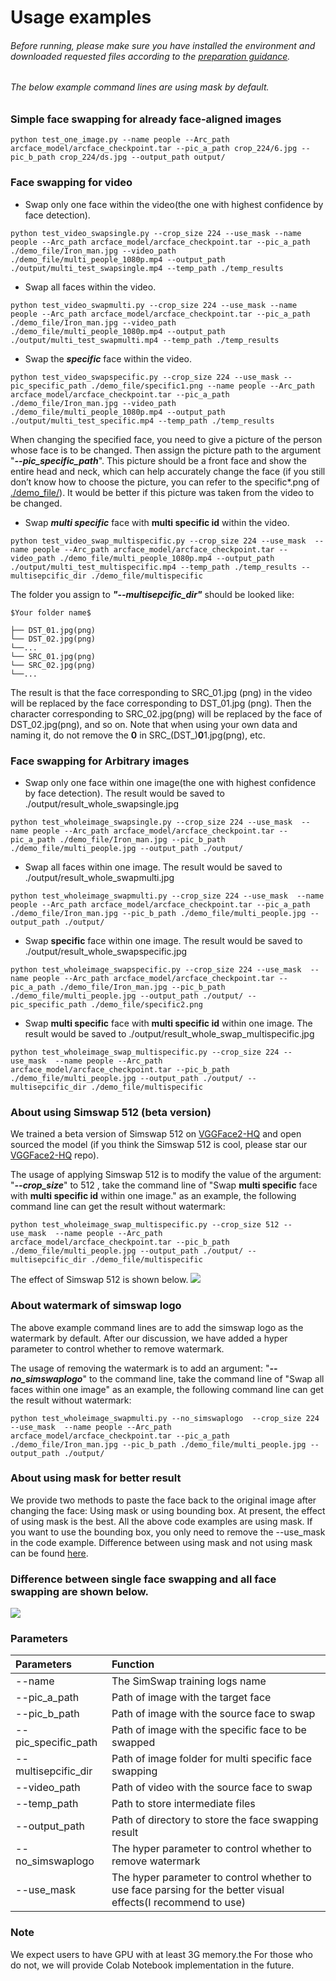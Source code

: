 # Usage examples

###### Before running, please make sure you have installed the environment and downloaded requested files according to the [preparation guidance](./preparation.md).
###### The below example command lines are using mask by default.

### Simple face swapping for already face-aligned images
```
python test_one_image.py --name people --Arc_path arcface_model/arcface_checkpoint.tar --pic_a_path crop_224/6.jpg --pic_b_path crop_224/ds.jpg --output_path output/ 
```

### Face swapping for video

- Swap only one face within the video(the one with highest confidence by face detection).
```
python test_video_swapsingle.py --crop_size 224 --use_mask --name people --Arc_path arcface_model/arcface_checkpoint.tar --pic_a_path ./demo_file/Iron_man.jpg --video_path ./demo_file/multi_people_1080p.mp4 --output_path ./output/multi_test_swapsingle.mp4 --temp_path ./temp_results 
```
- Swap all faces within the video.
```
python test_video_swapmulti.py --crop_size 224 --use_mask --name people --Arc_path arcface_model/arcface_checkpoint.tar --pic_a_path ./demo_file/Iron_man.jpg --video_path ./demo_file/multi_people_1080p.mp4 --output_path ./output/multi_test_swapmulti.mp4 --temp_path ./temp_results 
```
- Swap the ***specific*** face within the video.
```
python test_video_swapspecific.py --crop_size 224 --use_mask --pic_specific_path ./demo_file/specific1.png --name people --Arc_path arcface_model/arcface_checkpoint.tar --pic_a_path ./demo_file/Iron_man.jpg --video_path ./demo_file/multi_people_1080p.mp4 --output_path ./output/multi_test_specific.mp4 --temp_path ./temp_results 
```
When changing the specified face, you need to give a picture of the person whose face is to be changed. Then assign the picture path to the argument "***--pic_specific_path***". This picture should be a front face and show the entire head and neck, which can help accurately change the face (if you still don’t know how to choose the picture, you can refer to the specific*.png of [./demo_file/](https://github.com/neuralchen/SimSwap/tree/main/demo_file)). It would be better if this picture was taken from the video to be changed.

- Swap ***multi specific*** face with **multi specific id** within the video.
```
python test_video_swap_multispecific.py --crop_size 224 --use_mask  --name people --Arc_path arcface_model/arcface_checkpoint.tar --video_path ./demo_file/multi_people_1080p.mp4 --output_path ./output/multi_test_multispecific.mp4 --temp_path ./temp_results --multisepcific_dir ./demo_file/multispecific 
```
The folder you assign to ***"--multisepcific_dir"*** should be looked like:
```
$Your folder name$

├── DST_01.jpg(png)
└── DST_02.jpg(png)
└──...
└── SRC_01.jpg(png)
└── SRC_02.jpg(png)
└──...
```
The result is that the face corresponding to SRC_01.jpg (png) in the video will be replaced by the face corresponding to DST_01.jpg (png). Then the character corresponding to SRC_02.jpg(png) will be replaced by the face of DST_02.jpg(png), and so on. Note that when using your own data and naming it, do not remove the **0** in SRC_(DST_)**0**1.jpg(png), etc.



### Face swapping for Arbitrary images

- Swap only one face within one image(the one with highest confidence by face detection). The result would be saved to ./output/result_whole_swapsingle.jpg
```
python test_wholeimage_swapsingle.py --crop_size 224 --use_mask  --name people --Arc_path arcface_model/arcface_checkpoint.tar --pic_a_path ./demo_file/Iron_man.jpg --pic_b_path ./demo_file/multi_people.jpg --output_path ./output/ 
```
- Swap all faces within one image. The result would be saved to ./output/result_whole_swapmulti.jpg
```
python test_wholeimage_swapmulti.py --crop_size 224 --use_mask  --name people --Arc_path arcface_model/arcface_checkpoint.tar --pic_a_path ./demo_file/Iron_man.jpg --pic_b_path ./demo_file/multi_people.jpg --output_path ./output/ 
```
- Swap **specific** face within one image. The result would be saved to ./output/result_whole_swapspecific.jpg
```
python test_wholeimage_swapspecific.py --crop_size 224 --use_mask  --name people --Arc_path arcface_model/arcface_checkpoint.tar --pic_a_path ./demo_file/Iron_man.jpg --pic_b_path ./demo_file/multi_people.jpg --output_path ./output/ --pic_specific_path ./demo_file/specific2.png 
```
- Swap **multi specific** face with **multi specific id** within one image. The result would be saved to ./output/result_whole_swap_multispecific.jpg
```
python test_wholeimage_swap_multispecific.py --crop_size 224 --use_mask  --name people --Arc_path arcface_model/arcface_checkpoint.tar --pic_b_path ./demo_file/multi_people.jpg --output_path ./output/ --multisepcific_dir ./demo_file/multispecific 
```
### About using Simswap 512 (beta version)
We trained a beta version of Simswap 512 on [VGGFace2-HQ](https://github.com/NNNNAI/VGGFace2-HQ) and open sourced the model (if you think the Simswap 512 is cool, please star our  [VGGFace2-HQ](https://github.com/NNNNAI/VGGFace2-HQ) repo).

The usage of applying Simswap 512 is to modify the value of the argument: "***--crop_size***" to 512 , take the command line of "Swap **multi specific** face with **multi specific id** within one image." as an example, the following command line can get the result without watermark:
```
python test_wholeimage_swap_multispecific.py --crop_size 512 --use_mask  --name people --Arc_path arcface_model/arcface_checkpoint.tar --pic_b_path ./demo_file/multi_people.jpg --output_path ./output/ --multisepcific_dir ./demo_file/multispecific 
```
The effect of Simswap 512 is shown below.
<img src="../img/result_whole_swap_multispecific_512.jpg"/>

### About watermark of simswap logo
The above example command lines are to add the simswap logo as the watermark by default. After our discussion, we have added a hyper parameter to control whether to remove watermark.

The usage of removing the watermark is to add an argument: "***--no_simswaplogo***" to the command line, take the command line of "Swap all faces within one image" as an example, the following command line can get the result without watermark:
```
python test_wholeimage_swapmulti.py --no_simswaplogo  --crop_size 224 --use_mask  --name people --Arc_path arcface_model/arcface_checkpoint.tar --pic_a_path ./demo_file/Iron_man.jpg --pic_b_path ./demo_file/multi_people.jpg --output_path ./output/
```
### About using mask for better result
We provide two methods to paste the face back to the original image after changing the face: Using mask or using bounding box. At present, the effect of using mask is the best. All the above code examples are using mask. If you want to use the bounding box, you only need to remove the --use_mask in the code example.
Difference between using mask and not using mask can be found [here](https://imgsli.com/NjE3OTA).

### Difference between single face swapping and all face swapping are shown below.
<img src="../img/multi_face_comparison.png"/>




### Parameters
|  Parameters   | Function  |
|  :----  | :----  |
| --name  | The SimSwap training logs name |
| --pic_a_path  | Path of image with the target face |
| --pic_b_path  | Path of image with the source face to swap |
| --pic_specific_path  | Path of image with the specific face to be swapped |
|--multisepcific_dir  |Path of image folder for multi specific face swapping|
| --video_path  | Path of video with the source face to swap |
| --temp_path  | Path to store intermediate files  |
| --output_path  | Path of directory to store the face swapping result  |
| --no_simswaplogo  |The hyper parameter to control whether to remove watermark |
| --use_mask  |The hyper parameter to control whether to use face parsing for the better visual effects(I recommend to use)|

### Note
We expect users to have GPU with at least 3G memory.the For those who do not, we will provide Colab Notebook implementation in the future.
